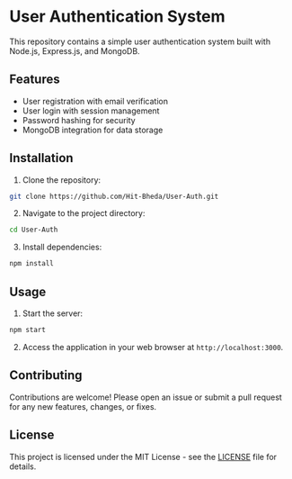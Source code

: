 
# User Authentication System

This repository contains a simple user authentication system built with Node.js, Express.js, and MongoDB.

## Features

- User registration with email verification
- User login with session management
- Password hashing for security
- MongoDB integration for data storage

## Installation

1. Clone the repository:

```bash
git clone https://github.com/Hit-Bheda/User-Auth.git
```

2. Navigate to the project directory:

```bash
cd User-Auth
```

3. Install dependencies:

```bash
npm install
```

## Usage

1. Start the server:

```bash
npm start
```

2. Access the application in your web browser at `http://localhost:3000`.

## Contributing

Contributions are welcome! Please open an issue or submit a pull request for any new features, changes, or fixes.

## License

This project is licensed under the MIT License - see the [LICENSE](LICENSE) file for details.
